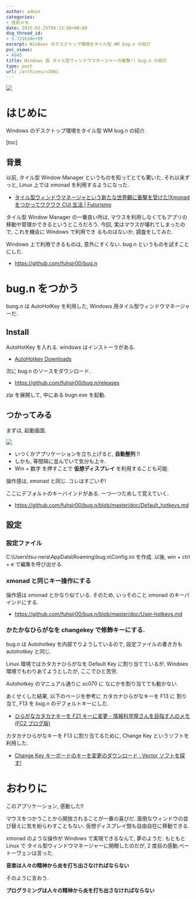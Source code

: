 ```yaml
---
author: admin
categories:
- 技術メモ
date: 2015-03-25T04:13:00+00:00
dsq_thread_id:
- 3.721634e+09
excerpt: Windows のデスクトップ環境をタイル型 WM bug.n の紹介
pvc_views:
- 4945
title: Windows 版 タイル型ウィンドウマネージャーの衝撃!! bug.n の紹介
type: post
url: /archives/=3061
---
```


![](./../img/SnapCrab_NoName_2015-3-25_13-23-55_No-00.png)

はじめに
========

Windows のデスクトップ環境をタイル型 WM bug.n の紹介.

\[toc\]

背景
----

以前, タイル型 Window Manager というものを知ってとても驚いた.
それ以来ずっと, Linux 上では xmonad を利用するようになった.

-   [タイル型ウィンドウマネージャという新たな世界観に衝撃を受けた!Xmonad
    をつかってワクワク CUI 生活 |
    Futurismo](http://futurismo.biz/archives/2165)

タイル型 Window Manager の一番良い所は,
マウスを利用しなくてもアプリの移動や管理かできるというところだろう.
今回, 実はマウスが壊れてしまったので, これを機会に Windows で利用でき
るものはないか, 調査をしてみた.

Windows 上で利用できるものは, 意外にすくない. bug.n
というものを試すことにした.

-   <https://github.com/fuhsjr00/bug.n>

bug.n をつかう
==============

bung.n は AutoHotKey を利用した, Windows
用タイル型ウィンドウマネージャーだ.

Install
-------

AutoHotKey を入れる. windows はインストーラがある.

-   [AutoHotkey Downloads](http://ahkscript.org/download/)

次に bug.n のソースをダウンロード.

-   <https://github.com/fuhsjr00/bug.n/releases>

zip を展開して, 中にある bugn.exe を起動.

つかってみる
------------

まずは, 起動画面.

![](./../img/SnapCrab_NoName_2015-3-25_13-23-55_No-00.png)

-   いつくかアプリケーションを立ち上げると, **自動整列** !!
-   しかも, 等間隔に並んでいて気分も上々.
-   Win + 数字 を押すことで **仮想ディスプレイ** を利用することも可能.

操作感は, xmonad と同じ. コレはすごいぞ!

ここにデフォルトのキーバインドがある. 一つ一つためして覚えていく.

-   <https://github.com/fuhsjr00/bug.n/blob/master/doc/Default_hotkeys.md>

設定
----

### 設定ファイル

C:\Users\tsu-nera\AppData\Roaming\bug.n\Config.ini を作成. 以後, win +
ctrl + e で編集を呼び出せる.

### xmonad と同じキー操作にする

操作感は xmonad とかなり似ている. そのため, いっそのこと xmonad
のキーバインドにする.

-   <https://github.com/fuhsjr00/bug.n/blob/master/doc/User-hotkeys.md>

### かたかなひらがなを changekey で修飾キーにする.

bug.n は Autohotkey を内部でりようしているので, 設定ファイルの書き方も
autohotkey と同じ.

Linux 環境ではカタカナひらがなを Default Key に割り当てているが, Windoes
環境でもわりあてようとしたが, ここでひと苦労.

Autohotkey のマニュアル通りに sc070 に なにかを割り当てても動かない.

あくせくした結果, 以下のページを参考に カタカナひらがなキーを F13 に
割り当て, F13 を bug.n のデフォルトキーにした.

-   [ひらがなカタカナキーを F21 キーに変更 -
    情報科学屋さんを目指す人のメモ (FC2
    ブログ版)](http://did2.blog64.fc2.com/blog-entry-374.html)

カタカナひらがなキーを F13 に割り当てるために, Change Key
というソフトを利用した.

-   [Change Key キーボードのキーを変更のダウンロード : Vector
    ソフトを探す!](http://www.vector.co.jp/soft/dl/winnt/util/se214366.html)

おわりに
========

このアプリケーション, 感動した!!

マウスをつかうことから開放されることが一番の喜びだ.
面倒なウィンドウの並び替えに気を紛らわすこともない.
仮想ディスプレイ間も自由自在に移動できる.

xmonad のような操作が Windows で実現できるなんて, 夢のようだ. もともと
Linux で タイル型ウィンドウマネージャーに開眼したのだが, 2
度目の感動.ベートーヴェンは言った.

**音楽は人々の精神から炎を打ち出さなければならない**

そのように言おう.

**プログラミングは人々の精神から炎を打ち出さなければならない**
